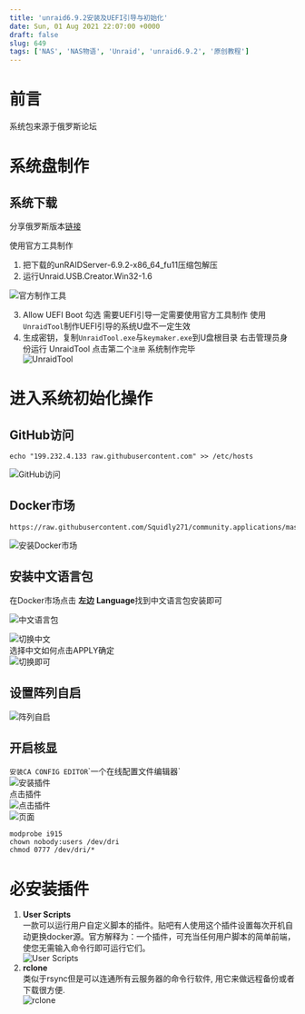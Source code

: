 ```yaml
---
title: 'unraid6.9.2安装及UEFI引导与初始化'
date: Sun, 01 Aug 2021 22:07:00 +0000
draft: false
slug: 649 
tags: ['NAS', 'NAS物语', 'Unraid', 'unraid6.9.2', '原创教程']
---
```


前言
==

系统包来源于俄罗斯论坛

系统盘制作
=====

系统下载
----

分享俄罗斯版本[链接](https://softoroom.org/topic89043.html)

使用官方工具制作

1.  把下载的unRAIDServer-6.9.2-x86\_64\_fu11压缩包解压
2.  运行Unraid.USB.Creator.Win32-1.6

![官方制作工具](https://gao4.top/wp-content/uploads/2021/08/1676644806.png "官方制作工具")

3.  Allow UEFI Boot 勾选 需要UEFI引导一定需要使用官方工具制作 使用`UnraidTool`制作UEFI引导的系统U盘不一定生效
4.  生成密钥，复制`UnraidTool.exe`与`keymaker.exe`到U盘根目录 右击管理员身份运行 UnraidTool 点击第二个`注册` 系统制作完毕  
    ![UnraidTool](https://gao4.top/wp-content/uploads/2021/08/4095878892.png "UnraidTool")

进入系统初始化操作
=========

GitHub访问
--------

```
echo "199.232.4.133 raw.githubusercontent.com" >> /etc/hosts
```

![GitHub访问](https://gao4.top/wp-content/uploads/2021/08/3282416052.png "GitHub访问")

Docker市场
--------

```
https://raw.githubusercontent.com/Squidly271/community.applications/master/plugins/community.applications.plg
```

![安装Docker市场](https://gao4.top/wp-content/uploads/2021/08/3954018899.png "安装Docker市场")

安装中文语言包
-------

在Docker市场点击 **左边** **Language**找到中文语言包安装即可

![中文语言包](https://gao4.top/wp-content/uploads/2021/08/1974993561.png "中文语言包")

![切换中文](https://gao4.top/wp-content/uploads/2021/08/3264224320.png "切换中文")  
选择中文如何点击APPLY确定  
![切换即可](https://gao4.top/wp-content/uploads/2021/08/3824821100.png "切换即可")

设置阵列自启
------

![阵列自启](https://gao4.top/wp-content/uploads/2021/08/2732363111.png "阵列自启")

开启核显
----

`安装CA CONFIG EDITOR`\`一个在线配置文件编辑器\`  
![安装插件](https://gao4.top/wp-content/uploads/2021/01/Snipaste_2021-01-23_20-19-03-1024x324.png "安装插件")  
点击插件  
![点击插件](https://gao4.top/wp-content/uploads/2021/08/626629736.png "点击插件")  
![页面](https://gao4.top/wp-content/uploads/2021/08/1099005542.png "页面")

```
modprobe i915
chown nobody:users /dev/dri
chmod 0777 /dev/dri/*
```

必安装插件
=====

1.  **User Scripts**  
    一款可以运行用户自定义脚本的插件。贴吧有人使用这个插件设置每次开机自动更换docker源。官方解释为：一个插件，可充当任何用户脚本的简单前端，使您无需输入命令行即可运行它们。  
    ![User Scripts](https://gao4.top/wp-content/uploads/2021/08/3505330592.png "User Scripts")
2.  **rclone**  
    类似于rsync但是可以连通所有云服务器的命令行软件, 用它来做远程备份或者下载很方便.  
    ![rclone](https://gao4.top/wp-content/uploads/2021/08/1398285922.png "rclone")